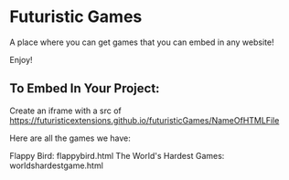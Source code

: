 # Futuristic Games

A place where you can get games that you can embed in any website!

Enjoy!

## To Embed In Your Project:

Create an iframe with a src of https://futuristicextensions.github.io/futuristicGames/NameOfHTMLFile

Here are all the games we have:

Flappy Bird: flappybird.html
The World's Hardest Games: worldshardestgame.html
